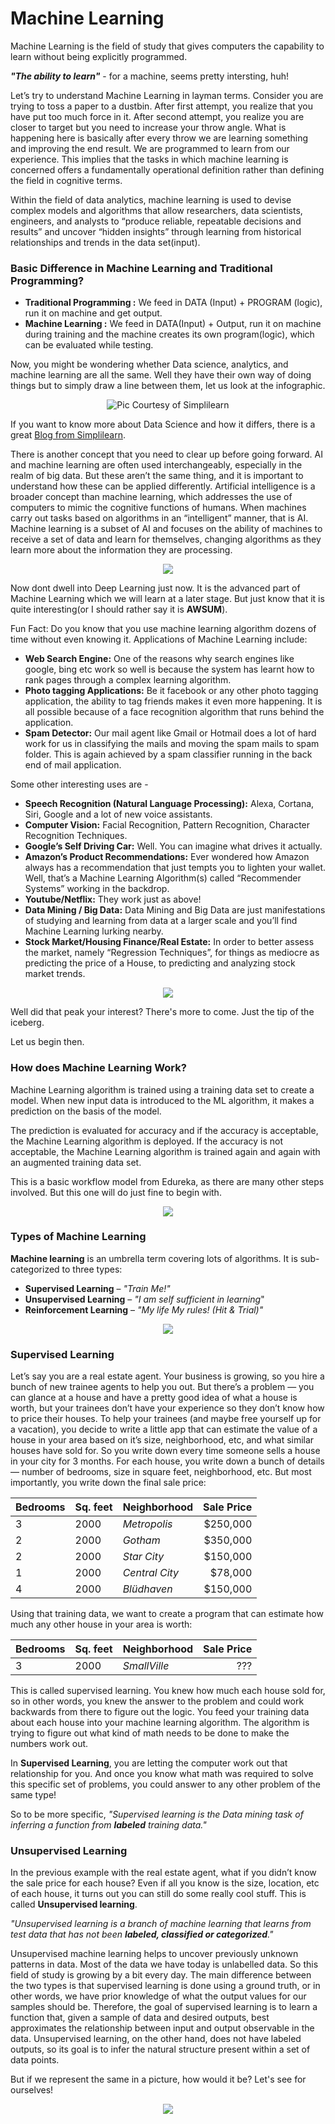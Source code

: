 # Machine Learning

Machine Learning is the field of study that gives computers the capability to learn without being explicitly programmed. 

**_"The ability to learn"_** - for a machine, seems pretty intersting, huh!

Let’s try to understand Machine Learning in layman terms. Consider you are trying to toss a paper to a dustbin.
After first attempt, you realize that you have put too much force in it. After second attempt, you realize you are closer to target but you need to increase your throw angle. What is happening here is basically after every throw we are learning something and improving the end result. We are programmed to learn from our experience.
This implies that the tasks in which machine learning is concerned offers a fundamentally operational definition rather than defining the field in cognitive terms.

Within the field of data analytics, machine learning is used to devise complex models and algorithms that allow researchers, data scientists, engineers, and analysts to “produce reliable, repeatable decisions and results” and uncover “hidden insights” through learning from historical relationships and trends in the data set(input).

### Basic Difference in Machine Learning and Traditional Programming?
* **Traditional Programming :** We feed in DATA (Input) + PROGRAM (logic), run it on machine and get output.
* **Machine Learning :** We feed in DATA(Input) + Output, run it on machine during training and the machine creates its own program(logic), which can be evaluated while testing.

Now, you might be wondering whether Data science, analytics, and machine learning are all the same. Well they have their own way of doing things but to simply draw a line between them, let us look at the infographic.

<p align="center">
  <img src="https://www.simplilearn.com/ice9/article_detailed_content_img/data-science-data-analytics-machine-learning.jpg" alt="Pic Courtesy of Simplilearn">
</p>

If you want to know more about Data Science and how it differs, there is a great [Blog from Simplilearn](https://www.simplilearn.com/data-science-vs-data-analytics-vs-machine-learning-article).

There is another concept that you need to clear up before going forward. AI and machine learning are often used interchangeably, especially in the realm of big data. But these aren’t the same thing, and it is important to understand how these can be applied differently.
Artificial intelligence is a broader concept than machine learning, which addresses the use of computers to mimic the cognitive functions of humans. When machines carry out tasks based on algorithms in an “intelligent” manner, that is AI. Machine learning is a subset of AI and focuses on the ability of machines to receive a set of data and learn for themselves, changing algorithms as they learn more about the information they are processing.

<p align="center">
  <img src="https://www.mytectra.com/media/wysiwyg/Blog/deep-learning.png">
</p>

Now dont dwell into Deep Learning just now. It is the advanced part of Machine Learning which we will learn at a later stage. But just know that it is quite interesting(or I should rather say it is **AWSUM**).

Fun Fact: Do you know that you use machine learning algorithm dozens of time without even knowing it. Applications of Machine Learning include:

* **Web Search Engine:** One of the reasons why search engines like google, bing etc work so well is because the system has learnt how to rank pages through a complex learning algorithm.
* **Photo tagging Applications:** Be it facebook or any other photo tagging application, the ability to tag friends makes it even more happening. It is all possible because of a face recognition algorithm that runs behind the application.
* **Spam Detector:** Our mail agent like Gmail or Hotmail does a lot of hard work for us in classifying the mails and moving the spam mails to spam folder. This is again achieved by a spam classifier running in the back end of mail application.

Some other interesting uses are -
* **Speech Recognition (Natural Language Processing):** Alexa, Cortana, Siri, Google and a lot of new voice assistants.
* **Computer Vision:** Facial Recognition, Pattern Recognition, Character Recognition Techniques.
* **Google’s Self Driving Car:** Well. You can imagine what drives it actually. 
* **Amazon’s Product Recommendations:** Ever wondered how Amazon always has a recommendation that just tempts you to lighten your wallet. Well, that’s a Machine Learning Algorithm(s) called “Recommender Systems” working in the backdrop.
* **Youtube/Netflix:** They work just as above!
* **Data Mining / Big Data:** Data Mining and Big Data are just manifestations of studying and learning from data at a larger scale and you’ll find Machine Learning lurking nearby.
* **Stock Market/Housing Finance/Real Estate:** In order to better assess the market, namely “Regression Techniques”, for things as mediocre as predicting the price of a House, to predicting and analyzing stock market trends.

<p align="center">
  <img src="https://www.edureka.co/blog/wp-content/uploads/2018/03/Use-Case-What-is-Machine-Learning-Edureka-528x285.png">
</p>
Well did that peak your interest? There's more to come. Just the tip of the iceberg.


Let us begin then.

### How does Machine Learning Work?
Machine Learning algorithm is trained using a training data set to create a model. When new input data is introduced to the ML algorithm, it makes a prediction on the basis of the model.

The prediction is evaluated for accuracy and if the accuracy is acceptable, the Machine Learning algorithm is deployed. If the accuracy is not acceptable, the Machine Learning algorithm is trained again and again with an augmented training data set.

This is a basic workflow model from Edureka, as there are many other steps involved. But this one will do just fine to begin with.

<p align="center">
  <img src="https://d1jnx9ba8s6j9r.cloudfront.net/blog/wp-content/uploads/2018/03/How-Machine-Learning-Works-What-is-Machine-Learning-Edureka-1.gif">
</p>

### Types of Machine Learning
**Machine learning** is an umbrella term covering lots of algorithms. It is sub-categorized to three types:

* **Supervised Learning** – _"Train Me!"_
* **Unsupervised Learning** – _"I am self sufficient in learning_"
* **Reinforcement Learning** – _"My life My rules! (Hit & Trial)"_

<p align="center">
  <img src="https://miro.medium.com/max/700/0*QYxNNYh6W9jO1b_-.png">
</p>

### Supervised Learning
Let’s say you are a real estate agent. Your business is growing, so you hire a bunch of new trainee agents to help you out. But there’s a problem — you can glance at a house and have a pretty good idea of what a house is worth, but your trainees don’t have your experience so they don’t know how to price their houses.
To help your trainees (and maybe free yourself up for a vacation), you decide to write a little app that can estimate the value of a house in your area based on it’s size, neighborhood, etc, and what similar houses have sold for.
So you write down every time someone sells a house in your city for 3 months. For each house, you write down a bunch of details — number of bedrooms, size in square feet, neighborhood, etc. But most importantly, you write down the final sale price:

| Bedrooms | Sq. feet | Neighborhood   | Sale Price |
| -------- | -------- | -------------- | ----------:|
| 3        | 2000     | *Metropolis*   | $250,000   |
| 2        | 2000     | *Gotham*       | $350,000   |
| 2        | 2000     | *Star City*    | $150,000   |
| 1        | 2000     | *Central City* | $78,000    |
| 4        | 2000     | *Blüdhaven*    | $150,000   |

Using that training data, we want to create a program that can estimate how much any other house in your area is worth:

| Bedrooms | Sq. feet | Neighborhood   | Sale Price |
| -------- | -------- | -------------- | ----------:|
| 3        | 2000     | *SmallVille*   | ???        |

This is called supervised learning. You knew how much each house sold for, so in other words, you knew the answer to the problem and could work backwards from there to figure out the logic. You feed your training data about each house into your machine learning algorithm. The algorithm is trying to figure out what kind of math needs to be done to make the numbers work out.

In **Supervised Learning**, you are letting the computer work out that relationship for you. And once you know what math was required to solve this specific set of problems, you could answer to any other problem of the same type!

So to be more specific, _"Supervised learning is the Data mining task of inferring a function from **labeled** training data."_

### Unsupervised Learning
In the previous example with the real estate agent, what if you didn’t know the sale price for each house? Even if all you know is the size, location, etc of each house, it turns out you can still do some really cool stuff. This is called **Unsupervised learning**.

_"Unsupervised learning is a branch of machine learning that learns from test data that has not been **labeled, classified or categorized**."_

Unsupervised machine learning helps to uncover previously unknown patterns in data. Most of the data we have today is unlabelled data. So this field of study is growing by a bit every day. The main difference between the two types is that supervised learning is done using a ground truth, or in other words, we have prior knowledge of what the output values for our samples should be. Therefore, the goal of supervised learning is to learn a function that, given a sample of data and desired outputs, best approximates the relationship between input and output observable in the data. Unsupervised learning, on the other hand, does not have labeled outputs, so its goal is to infer the natural structure present within a set of data points.

But if we represent the same in a picture, how would it be? Let's see for ourselves!

<p align="center">
  <img src="https://dataaspirant.files.wordpress.com/2014/09/george-clooney5.png">
</p>


